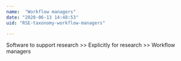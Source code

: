 ```yaml
---
name:  "Workflow managers"
date: "2020-06-13 14:48:53"
uid: "RSE-taxonomy-workflow-managers"

---
```


Software to support research >> Explicitly for research >> Workflow managers